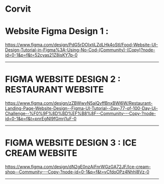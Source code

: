 # Corvit

# Website Figma Design 1 :
https://www.figma.com/design/PdG5rDOIxtjLZdLHk4oStl/Food-Website-UI-Design-Tutorial-in-Figma%3A-Using-No-Cod-(Community)-(Copy)?node-id=0-1&p=f&t=52cyas21Z8isKY7p-0

-------------------------------------------------------------

# FIGMA WEBSITE DESIGN 2 : RESTAURANT WEBSITE
https://www.figma.com/design/zZBWwvN5aiQvffBnxBWl6W/Restaurant-Landing-Page-Website-Design--Figma-UI-Tutorial--Day-77-of-100-Day-Ui-Challenge--%F0%9F%8D%BD%EF%B8%8F--Community---Copy-?node-id=0-1&p=f&t=pnrEgNI9fGmrj1uF-0

-------------------------------------------------------------

# FIGMA WEBSITE DESIGN 3 : ICE CREAM WEBSITE
https://www.figma.com/design/dN2gE0nzAiFnrWGzGA72JF/Ice-cream-shop--Community---Copy-?node-id=0-1&p=f&t=vCfdoOPz4Nhhl8Vz-0

-------------------------------------------------------------

